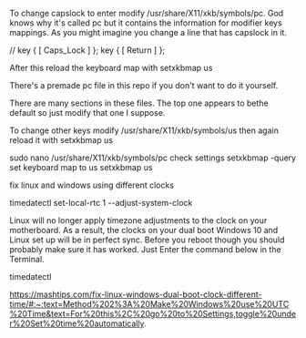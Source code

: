 To change capslock to enter modify /usr/share/X11/xkb/symbols/pc.  God knows why it's called pc but it contains the information for modifier keys mappings.  As you might imagine you change a line that has capslock in it.

//    key <CAPS> {      [ Caps_Lock             ]       };
    key <CAPS> {        [ Return                ]       };

After this reload the keyboard map with 
setxkbmap us

There's a premade pc file in this repo if you don't want to do it yourself.


There are many sections in these files.  The top one appears to bethe default so just modify that one I suppose.

To change other keys modify /usr/share/X11/xkb/symbols/us
then again reload it with setxkbmap us


sudo nano /usr/share/X11/xkb/symbols/pc
check settings
setxkbmap -query
set keyboard map to us
setxkbmap us



fix linux and windows using different clocks

timedatectl set-local-rtc 1 --adjust-system-clock

Linux will no longer apply timezone adjustments to the clock on your motherboard. As a result, the clocks on your dual boot Windows 10 and Linux set up will be in perfect sync. Before you reboot though you should probably make sure it has worked. Just Enter the command below in the Terminal.

timedatectl

https://mashtips.com/fix-linux-windows-dual-boot-clock-different-time/#:~:text=Method%202%3A%20Make%20Windows%20use%20UTC%20Time&text=For%20this%2C%20go%20to%20Settings,toggle%20under%20Set%20time%20automatically.
